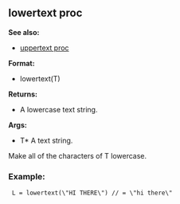## lowertext proc
**See also:**
*   [uppertext proc](/proc/uppertext)
<!-- -->
**Format:**
*   lowertext(T)
<!-- -->
**Returns:**
*   A lowercase text string.
<!-- -->
**Args:**
*   T* A text string.


Make all of the characters of T lowercase.
### Example:

```
 L = lowertext(\"HI THERE\") // = \"hi there\" 
```
